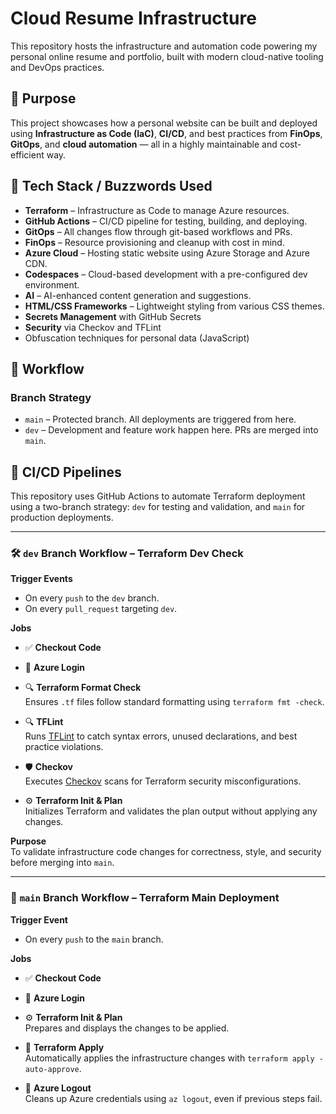 # Cloud Resume Infrastructure

This repository hosts the infrastructure and automation code powering my personal online resume and portfolio, built with modern cloud-native tooling and DevOps practices.

## 🚀 Purpose

This project showcases how a personal website can be built and deployed using **Infrastructure as Code (IaC)**, **CI/CD**, and best practices from **FinOps**, **GitOps**, and **cloud automation** — all in a highly maintainable and cost-efficient way.

## 🔧 Tech Stack / Buzzwords Used

- **Terraform** – Infrastructure as Code to manage Azure resources.
- **GitHub Actions** – CI/CD pipeline for testing, building, and deploying.
- **GitOps** – All changes flow through git-based workflows and PRs.
- **FinOps** – Resource provisioning and cleanup with cost in mind.
- **Azure Cloud** – Hosting static website using Azure Storage and Azure CDN.
- **Codespaces** – Cloud-based development with a pre-configured dev environment.
- **AI** – AI-enhanced content generation and suggestions.
- **HTML/CSS Frameworks** – Lightweight styling from various CSS themes.
- **Secrets Management** with GitHub Secrets
- **Security** via Checkov and TFLint
- Obfuscation techniques for personal data (JavaScript)

## 🔁 Workflow

### Branch Strategy

- `main` – Protected branch. All deployments are triggered from here.
- `dev` – Development and feature work happen here. PRs are merged into `main`.


## 🔁 CI/CD Pipelines

This repository uses GitHub Actions to automate Terraform deployment using a two-branch strategy: `dev` for testing and validation, and `main` for production deployments.

---

### 🛠️ `dev` Branch Workflow – Terraform Dev Check

**Trigger Events**
- On every `push` to the `dev` branch.
- On every `pull_request` targeting `dev`.

**Jobs**
- ✅ **Checkout Code**
- 🔐 **Azure Login**  
- 🔍 **Terraform Format Check**  
  Ensures `.tf` files follow standard formatting using `terraform fmt -check`.

- 🔍 **TFLint**  
  Runs [TFLint](https://github.com/terraform-linters/tflint) to catch syntax errors, unused declarations, and best practice violations.

- 🛡️ **Checkov**  
  Executes [Checkov](https://www.checkov.io/) scans for Terraform security misconfigurations.

- ⚙️ **Terraform Init & Plan**  
  Initializes Terraform and validates the plan output without applying any changes.

**Purpose**  
To validate infrastructure code changes for correctness, style, and security before merging into `main`.

---

### 🚀 `main` Branch Workflow – Terraform Main Deployment

**Trigger Event**
- On every `push` to the `main` branch.

**Jobs**
- ✅ **Checkout Code**
- 🔐 **Azure Login**  

- ⚙️ **Terraform Init & Plan**  
  Prepares and displays the changes to be applied.

- 🚀 **Terraform Apply**  
  Automatically applies the infrastructure changes with `terraform apply -auto-approve`.

- 🧼 **Azure Logout**  
  Cleans up Azure credentials using `az logout`, even if previous steps fail.
